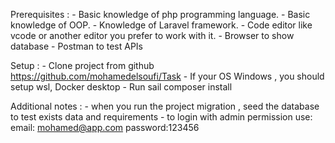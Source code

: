 Prerequisites :
    - Basic knowledge of php programming language.
    - Basic knowledge of OOP.
    - Knowledge of Laravel framework.
    - Code editor like vcode or another editor you prefer to work with it.
    - Browser to show database
    - Postman to test APIs
    
Setup : 
    - Clone project from github https://github.com/mohamedelsoufi/Task
    - If your OS Windows , you should setup wsl, Docker desktop
    - Run sail composer install

Additional notes :
    - when you run the project migration , seed the database to test exists data and requirements
    - to login with admin permission use:
       email: mohamed@app.com
       password:123456
